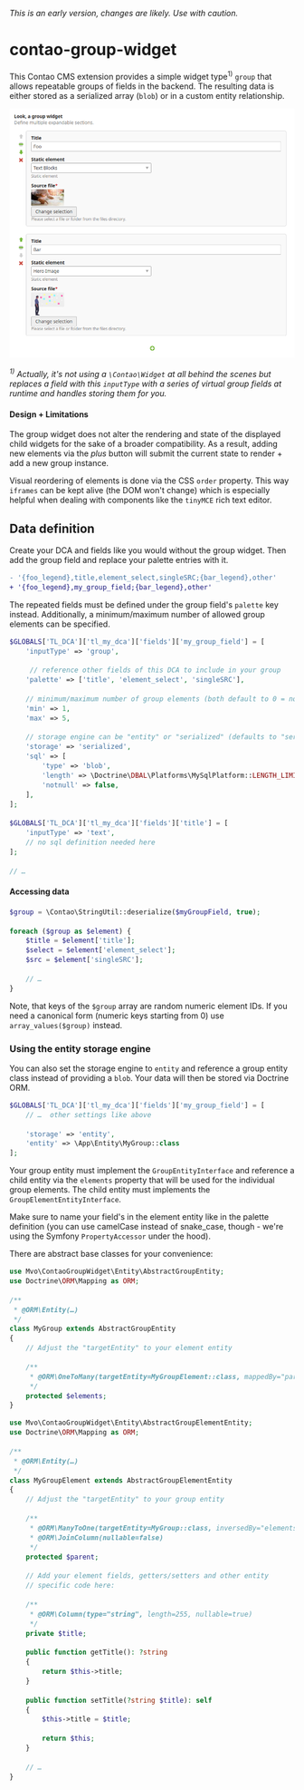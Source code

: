 *This is an early version, changes are likely. Use with caution.*

# contao-group-widget

This Contao CMS extension provides a simple widget type<sup>1)</sup> `group` that allows
repeatable groups of fields in the backend. The resulting data is either
stored as a serialized array (`blob`) or in a custom entity relationship.

![](docs/widget.png)

*<sup>1)</sup> Actually, it's not using a `\Contao\Widget` at all behind the
scenes but replaces a field with this `inputType` with a series of virtual 
group fields at runtime and handles storing them for you.*

#### Design + Limitations
The group widget does not alter the rendering and state of the displayed child
widgets for the sake of a broader compatibility. As a result, adding new
elements via the *plus* button will submit the current state to render + add a
new group instance.

Visual reordering of elements is done via the CSS `order` property. This way
`iframes` can be kept alive (the DOM won't change) which is especially helpful
when dealing with components like the `tinyMCE` rich text editor.

## Data definition
Create your DCA and fields like you would without the group widget. Then add
the group field and replace your palette entries with it. 

```diff
- '{foo_legend},title,element_select,singleSRC;{bar_legend},other'
+ '{foo_legend},my_group_field;{bar_legend},other'
```

The repeated fields must be defined under the group field's `palette` key
instead. Additionally, a minimum/maximum number of allowed group elements can
be specified.

```php
$GLOBALS['TL_DCA']['tl_my_dca']['fields']['my_group_field'] = [
    'inputType' => 'group',
    
     // reference other fields of this DCA to include in your group
    'palette' => ['title', 'element_select', 'singleSRC'],
    
    // minimum/maximum number of group elements (both default to 0 = no limit) 
    'min' => 1,
    'max' => 5,
    
    // storage engine can be "entity" or "serialized" (defaults to "serialized")
    'storage' => 'serialized',
    'sql' => [
        'type' => 'blob',
        'length' => \Doctrine\DBAL\Platforms\MySqlPlatform::LENGTH_LIMIT_BLOB,
        'notnull' => false,
    ],
];

$GLOBALS['TL_DCA']['tl_my_dca']['fields']['title'] = [
    'inputType' => 'text',
    // no sql definition needed here
];

// …
```

#### Accessing data
```php
$group = \Contao\StringUtil::deserialize($myGroupField, true);

foreach ($group as $element) {
    $title = $element['title'];
    $select = $element['element_select'];
    $src = $element['singleSRC'];
    
    // …
}
```
Note, that keys of the `$group` array are random numeric element IDs. If you
need a canonical form (numeric keys starting from 0) use `array_values($group)`
instead.

### Using the entity storage engine
You can also set the storage engine to `entity` and reference a group entity class
instead of providing a `blob`. Your data will then be stored via Doctrine ORM.

```php
$GLOBALS['TL_DCA']['tl_my_dca']['fields']['my_group_field'] = [
    // …  other settings like above
    
    'storage' => 'entity',
    'entity' => \App\Entity\MyGroup::class
];
```

Your group entity must implement the `GroupEntityInterface` and reference a
child entity via the `elements` property that will be used for the individual
group elements. The child entity must implements the `GroupElementEntityInterface`.

Make sure to name your field's in the element entity like in the palette
definition (you can use camelCase instead of snake_case, though - we're using
the Symfony `PropertyAccessor` under the hood).  

There are abstract base classes for your convenience:

```php
use Mvo\ContaoGroupWidget\Entity\AbstractGroupEntity;
use Doctrine\ORM\Mapping as ORM;

/**
 * @ORM\Entity(…)
 */
class MyGroup extends AbstractGroupEntity
{
    // Adjust the "targetEntity" to your element entity

    /**
     * @ORM\OneToMany(targetEntity=MyGroupElement::class, mappedBy="parent", orphanRemoval=true)
     */
    protected $elements;
}
```

```php
use Mvo\ContaoGroupWidget\Entity\AbstractGroupElementEntity;
use Doctrine\ORM\Mapping as ORM;

/**
 * @ORM\Entity(…)
 */
class MyGroupElement extends AbstractGroupElementEntity
{
    // Adjust the "targetEntity" to your group entity

    /**
     * @ORM\ManyToOne(targetEntity=MyGroup::class, inversedBy="elements")
     * @ORM\JoinColumn(nullable=false)
     */
    protected $parent;

    // Add your element fields, getters/setters and other entity
    // specific code here:

    /**
     * @ORM\Column(type="string", length=255, nullable=true)
     */
    private $title;

    public function getTitle(): ?string
    {
        return $this->title;
    }

    public function setTitle(?string $title): self
    {
        $this->title = $title;

        return $this;
    }
    
    // …
}
```